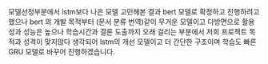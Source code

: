 모델선정부분에서  lstm보다 나은 모델 고민해본 결과 bert 모델로 확정하고 진행하려고 했으나 bert 의 개발 목적부터 (문서 분류 번역)같이 무거운 모델이고 다방면으로 활용성과 성능은 높으나 학습시간과 결론 도출까지 오래 걸리는 부분에서 저희 프로젝트 목적과 성격이 맞지않다 생각되어
lstm의 개선 모델이고  더 간단한 구조이며 학습도 빠른 GRU 모델로 바꾸어 진행하겠습니다.

